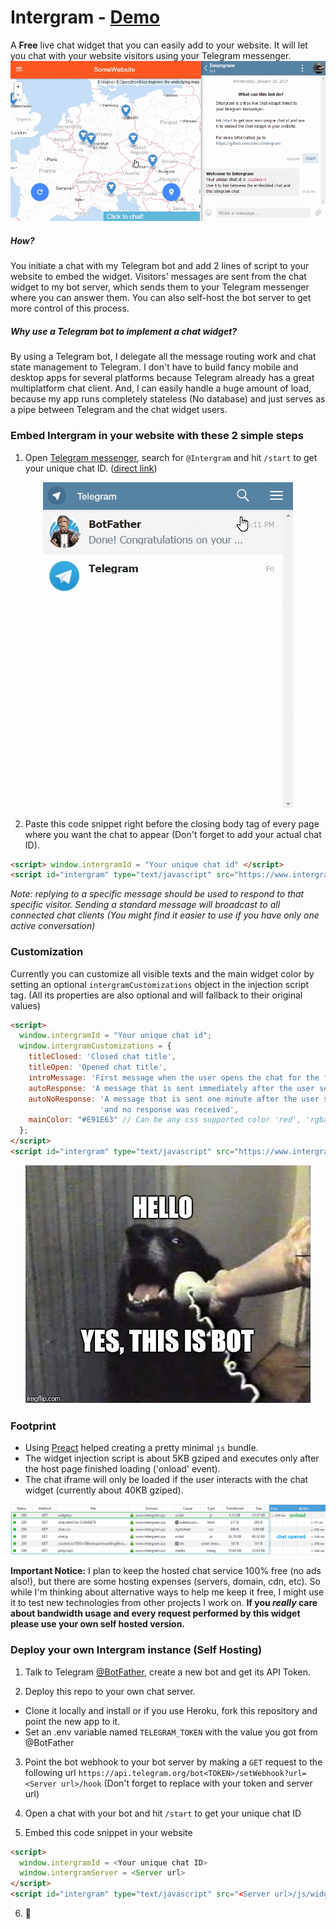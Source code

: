 # Intergram - [Demo](https://www.intergram.xyz/)

A **Free** live chat widget that you can easily add to your website. It will let you chat with your website visitors using your Telegram messenger. 
![](docs/intergram-demo.gif)

##### How?
You initiate a chat with my Telegram bot and add 2 lines of script to your website to embed the widget. Visitors' messages are sent from the chat widget to my bot server, which sends them to your Telegram messenger where you can answer them. You can also self-host the bot server to get more control of this process.

##### Why use a Telegram bot to implement a chat widget?
By using a Telegram bot, I delegate all the message routing work and chat state management to Telegram. I don't have to build fancy mobile and desktop apps for several platforms because Telegram already has a great multiplatform chat client. And, I can easily handle a huge amount of load, because my app runs completely stateless (No database) and just serves as a pipe between Telegram and the chat widget users.

### Embed Intergram in your website with these 2 simple steps

1. Open [Telegram messenger](https://web.telegram.org/), search for `@Intergram` and hit `/start` to get your unique chat ID. ([direct link](https://web.telegram.org/#/im?p=@IntergramBot))

  <p align="center"> <img src="docs/bot-start.gif"/> </p>

2. Paste this code snippet right before the closing body tag of every page where you want the chat to appear 
(Don't forget to add your actual chat ID). 

```html
<script> window.intergramId = "Your unique chat id" </script>
<script id="intergram" type="text/javascript" src="https://www.intergram.xyz/js/widget.js"></script>
```

*Note: replying to a specific message should be used to respond to that specific visitor. Sending a standard message will broadcast to all connected chat clients (You might find it easier to use if you have only one active conversation)*

### Customization
Currently you can customize all visible texts and the main widget color by setting an optional `intergramCustomizations` object in the injection script tag. (All its properties are also optional and will fallback to their original values)
```html
<script> 
  window.intergramId = "Your unique chat id";
  window.intergramCustomizations = {
    titleClosed: 'Closed chat title',
    titleOpen: 'Opened chat title',
    introMessage: 'First message when the user opens the chat for the first time',
    autoResponse: 'A message that is sent immediately after the user sends its first message',
    autoNoResponse: 'A message that is sent one minute after the user sends its first message ' +
                    'and no response was received',
    mainColor: "#E91E63" // Can be any css supported color 'red', 'rgba(82,179,217,0.9)', etc
  };
</script>
<script id="intergram" type="text/javascript" src="https://www.intergram.xyz/js/widget.js"></script>
```

<p align="center"> <img src="docs/hello.jpg"/> </p>

### Footprint
  - Using [Preact](https://github.com/developit/preact) helped creating a pretty minimal `js` bundle.
  - The widget injection script is about 5KB gziped and executes only after the host page finished loading ('onload' event).
  - The chat iframe will only be loaded if the user interacts with the chat widget (currently about 40KB gziped).
  
![](docs/footprint.png)

**Important Notice:** I plan to keep the hosted chat service 100% free (no ads also!), but there are some hosting expenses (servers, domain, cdn, etc). So while I'm thinking about alternative ways to help me keep it free, I might use it to test new technologies from other projects I work on. **If you *really* care about bandwidth usage and every request performed by this widget please use your own self hosted version.**

### Deploy your own Intergram instance (Self Hosting)
1. Talk to Telegram [@BotFather](https://telegram.me/botfather), create a new bot and get its API Token.

2. Deploy this repo to your own chat server. 
  - Clone it locally and install or if you use Heroku, fork this repository and point the new app to it.
  - Set an .env variable named `TELEGRAM_TOKEN` with the value you got from @BotFather

3. Point the bot webhook to your bot server by making a `GET` request to the following url
  `https://api.telegram.org/bot<TOKEN>/setWebhook?url=<Server url>/hook`
  (Don't forget to replace with your token and server url)

4. Open a chat with your bot and hit `/start` to get your unique chat ID

5. Embed this code snippet in your website
  ```html
  <script> 
    window.intergramId = <Your unique chat ID>
    window.intergramServer = <Server url>
  </script>
  <script id="intergram" type="text/javascript" src="<Server url>/js/widget.js"></script>
  ```
6. :tada:
